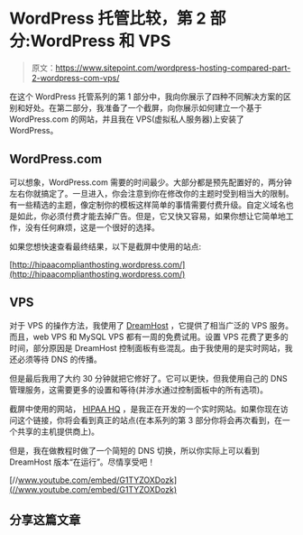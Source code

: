 # WordPress 托管比较，第 2 部分:WordPress 和 VPS

> 原文：<https://www.sitepoint.com/wordpress-hosting-compared-part-2-wordpress-com-vps/>

在这个 WordPress 托管系列的第 1 部分中，我向你展示了四种不同解决方案的区别和好处。在第二部分，我准备了一个截屏，向你展示如何建立一个基于 WordPress.com 的网站，并且我在 VPS(虚拟私人服务器)上安装了 WordPress。

## WordPress.com

可以想象，WordPress.com 需要的时间最少。大部分都是预先配置好的，两分钟左右你就搞定了。一旦进入，你会注意到你在修改你的主题时受到相当大的限制。有一些精选的主题，像定制你的模板这样简单的事情需要付费升级。自定义域名也是如此，你必须付费才能去掉广告。但是，它又快又容易，如果你想让它简单地工作，没有任何麻烦，这是一个很好的选择。

如果您想快速查看最终结果，以下是截屏中使用的站点:

[http://hipaacomplianthosting.wordpress.com/](http://hipaacomplianthosting.wordpress.com/)

## VPS

对于 VPS 的操作方法，我使用了 [DreamHost](http://www.dreamhost.com/) ，它提供了相当广泛的 VPS 服务。而且，web VPS 和 MySQL VPS 都有一周的免费试用。设置 VPS 花费了更多的时间，部分原因是 DreamHost 控制面板有些混乱。由于我使用的是实时网站，我还必须等待 DNS 的传播。

但是最后我用了大约 30 分钟就把它修好了。它可以更快，但我使用自己的 DNS 管理服务，这需要更多的设置和等待(并涉水通过控制面板中的所有选项)。

截屏中使用的网站， [HIPAA HQ](http://www.hipaahq.com/) ，是我正在开发的一个实时网站。如果你现在访问这个链接，你将会看到真正的站点(在本系列的第 3 部分你将会再次看到，在一个共享的主机提供商上)。

但是，我在做教程时做了一个简短的 DNS 切换，所以你实际上可以看到 DreamHost 版本“在运行”。尽情享受吧！

[//www.youtube.com/embed/G1TYZOXDozk](//www.youtube.com/embed/G1TYZOXDozk)

## 分享这篇文章